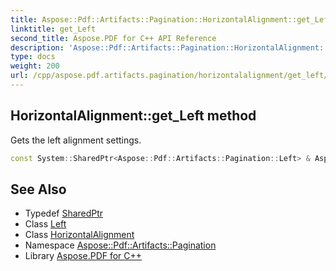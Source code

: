 ```yaml
---
title: Aspose::Pdf::Artifacts::Pagination::HorizontalAlignment::get_Left method
linktitle: get_Left
second_title: Aspose.PDF for C++ API Reference
description: 'Aspose::Pdf::Artifacts::Pagination::HorizontalAlignment::get_Left method. Gets the left alignment settings in C++.'
type: docs
weight: 200
url: /cpp/aspose.pdf.artifacts.pagination/horizontalalignment/get_left/
---
```

## HorizontalAlignment::get_Left method


Gets the left alignment settings.

```cpp
const System::SharedPtr<Aspose::Pdf::Artifacts::Pagination::Left> & Aspose::Pdf::Artifacts::Pagination::HorizontalAlignment::get_Left() const
```

## See Also

* Typedef [SharedPtr](../../../system/sharedptr/)
* Class [Left](../../left/)
* Class [HorizontalAlignment](../)
* Namespace [Aspose::Pdf::Artifacts::Pagination](../../)
* Library [Aspose.PDF for C++](../../../)
